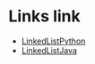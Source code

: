 # Links link
* [LinkedListPython](https://replit.com/team/Algos-Block3-2122/LinkedListPythonFixed)
* [LinkedListJava](https://replit.com/team/Algos-Block3-2122/LinkedListJava)
